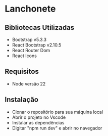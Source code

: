 # Lanchonete

## Bibliotecas Utilizadas

- Bootstrap v5.3.3
- React Bootstrap v2.10.5
- React Router Dom
- React Icons

## Requisitos

- Node versão 22

## Instalação

- Clonar o repositório para sua máquina local
- Abrir o projeto no Vscode
- Instalar as dependências
- Digitar "npm run dev" e abrir no navegador
